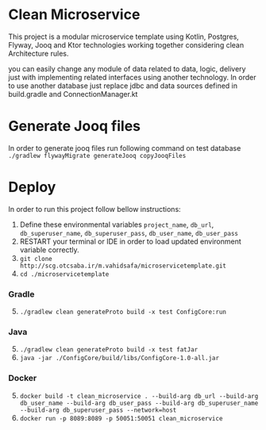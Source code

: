 # Clean Microservice
This project is a modular microservice template using Kotlin, Postgres, Flyway, Jooq and Ktor technologies working together considering clean Architecture rules.

you can easily change any module of data related to data, logic, delivery just with implementing related interfaces using another technology.
In order to use another database just replace jdbc and data sources defined in build.gradle and ConnectionManager.kt
# Generate Jooq files
In order to generate jooq files run following command on test database 
```./gradlew flywayMigrate generateJooq copyJooqFiles```
# Deploy
In order to run this project follow bellow instructions:
1. Define these environmental variables ```project_name```, ```db_url```, ```db_superuser_name```, ```db_superuser_pass```, ```db_user_name```, ```db_user_pass```
2. RESTART your terminal or IDE in order to load updated environment variable correctly.
3. ```git clone http://scg.otcsaba.ir/m.vahidsafa/microservicetemplate.git```
4. ```cd ./microservicetemplate```
### Gradle
5. ```./gradlew clean generateProto build -x test ConfigCore:run```
### Java
5. ```./gradlew clean generateProto build -x test fatJar```
6. ```java -jar ./ConfigCore/build/libs/ConfigCore-1.0-all.jar```
### Docker
5. ```docker build -t clean_microservice . --build-arg db_url --build-arg db_user_name --build-arg db_user_pass --build-arg db_superuser_name --build-arg db_superuser_pass --network=host```
6. ```docker run -p 8089:8089 -p 50051:50051 clean_microservice```